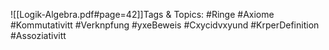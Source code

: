 
![[Logik-Algebra.pdf#page=42]]Tags & Topics:
   #Ringe
   #Axiome
   #Kommutativitt
   #Verknpfung
   #yxeBeweis
   #Cxycidvxyund
   #KrperDefinition
   #Assoziativitt